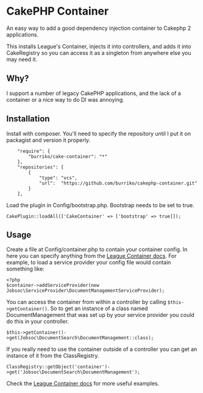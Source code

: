 # CakePHP Container

An easy way to add a good dependency injection container to Cakephp 2 applications.

This installs League's Container, injects it into controllers, and adds it into CakeRegistry so you can access it as a singleton from anywhere else you may need it.

## Why?

I support a number of legacy CakePHP applications, and the lack of a container or a nice way to do DI was annoying.

## Installation

Install with composer. You'll need to specify the repository until I put it on packagist and version it properly.
```
    "require": {
        "burriko/cake-container": "*"
    },
    "repositories": [
        {
            "type": "vcs",
            "url":  "https://github.com/burriko/cakephp-container.git"
        }
    ],
```

Load the plugin in Config/bootstrap.php. Bootstrap needs to be set to true.
```
CakePlugin::loadAll(['CakeContainer' => ['bootstrap' => true]]);
```

## Usage

Create a file at Config/container.php to contain your container config. In here you can specify anything from the [League Container docs](http://container.thephpleague.com). For example, to load a service provider your config file would contain something like:
```
<?php
$container->addServiceProvider(new Jobsoc\ServiceProvider\DocumentManagementServiceProvider);
```

You can access the container from within a controller by calling `$this->getContainer()`. So to get an instance of a class named DocumentManagement that was set up by your service provider you could do this in your controller.
```
$this->getContainer()->get(Jobsoc\DocumentSearch\DocumentManagement::class);
```

If you really need to use the container outside of a controller you can get an instance of it from the ClassRegistry.
```
ClassRegistry::getObject('container')->get('Jobsoc\DocumentSearch\DocumentManagement');
```

Check the [League Container docs](http://container.thephpleague.com) for more useful examples.
